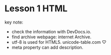 # Lesson 1 HTML #

key note: 
* check the information with DevDocs.io.
* find archive webpage: internet Archive.
* utf-8 is used for HTML5.
unicode-table.com ♡
* meta property can add description. 
